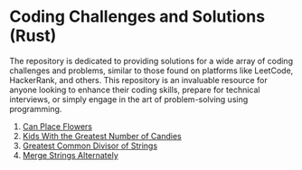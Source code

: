 # Coding Challenges and Solutions (Rust)

The repository is dedicated to providing solutions for a wide array of coding challenges and problems, similar to those found on platforms like LeetCode, HackerRank, and others. This repository is an invaluable resource for anyone looking to enhance their coding skills, prepare for technical interviews, or simply engage in the art of problem-solving using programming.

1. [Can Place Flowers](src/lc_605_can_place_flowers.rs)
2. [Kids With the Greatest Number of Candies](src/lc_1431_kids_with_candies.rs)
3. [Greatest Common Divisor of Strings](src/lc_1071_common_divisor_strings.rs)
4. [Merge Strings Alternately](src/lc_1768_merge_strings_alternately.rs)
